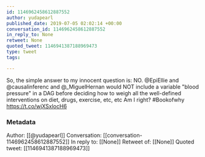 ```yaml
---
id: 1146962458612887552
author: yudapearl
published_date: 2019-07-05 02:02:14 +00:00
conversation_id: 1146962458612887552
in_reply_to: None
retweet: None
quoted_tweet: 1146941387188969473
type: tweet
tags:

---
```


So, the simple answer to my innocent question is: NO. @EpiEllie and @causalinferenc and @_MiguelHernan would NOT include a variable "blood pressure" in a DAG before deciding how to weigh all the well-defined interventions on diet, drugs, exercise, etc, etc Am I right? #Bookofwhy https://t.co/wjXSxlocH6

### Metadata

Author: [[@yudapearl]]
Conversation: [[conversation-1146962458612887552]]
In reply to: [[None]]
Retweet of: [[None]]
Quoted tweet: [[1146941387188969473]]
